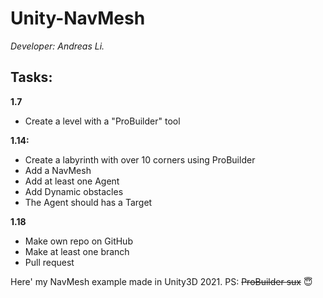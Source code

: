 # Unity-NavMesh
_Developer: Andreas Li._

## Tasks: 
**1.7**
- Create a level with a "ProBuilder" tool

**1.14:**
- Create a labyrinth with over 10 corners using ProBuilder 
- Add a NavMesh
- Add at least one Agent
- Add Dynamic obstacles
- The Agent should has a Target

**1.18**
- Make own repo on GitHub
- Make at least one branch
- Pull request

Here' my NavMesh example made in Unity3D 2021. 
PS: ~~ProBuilder sux~~ 😇
